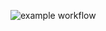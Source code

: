 ![example workflow](https://github.com/ameis01/bank-zbozowy-mvn/actions/workflows/ci.yml/badge.svg)
